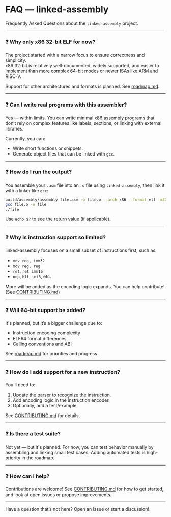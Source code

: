 # FAQ — linked-assembly

Frequently Asked Questions about the `linked-assembly` project.

---

### ❓ Why only x86 32-bit ELF for now?

The project started with a narrow focus to ensure correctness and simplicity.  
x86 32-bit is relatively well-documented, widely supported, and easier to implement than more complex 64-bit modes or newer ISAs like ARM and RISC-V.

Support for other architectures and formats is planned. See [roadmap.md](./roadmap.md).

---

### ❓ Can I write real programs with this assembler?

Yes — within limits. You can write minimal x86 assembly programs that don’t rely on complex features like labels, sections, or linking with external libraries.

Currently, you can:
- Write short functions or snippets.
- Generate object files that can be linked with `gcc`.

---

### ❓ How do I run the output?

You assemble your `.asm` file into an `.o` file using `linked-assembly`, then link it with a linker like `gcc`:

```bash
build/assembly/assembly file.asm -o file.o --arch x86 --format elf -m32
gcc file.o -o file
./file
```

Use `echo $?` to see the return value (if applicable).

---

### ❓ Why is instruction support so limited?

linked-assembly focuses on a small subset of instructions first, such as:

* `mov reg, imm32`
* `mov reg, reg`
* `ret`, `ret imm16`
* `nop`, `hlt`, `int3`, etc.

More will be added as the encoding logic expands. You can help contribute! (See [CONTRIBUTING.md](../CONTRIBUTING.md))

---

### ❓ Will 64-bit support be added?

It's planned, but it’s a bigger challenge due to:

* Instruction encoding complexity
* ELF64 format differences
* Calling conventions and ABI

See [roadmap.md](./roadmap.md) for priorities and progress.

---

### ❓ How do I add support for a new instruction?

You’ll need to:

1. Update the parser to recognize the instruction.
2. Add encoding logic in the instruction encoder.
3. Optionally, add a test/example.

See [CONTRIBUTING.md](../CONTRIBUTING.md) for details.

---

### ❓ Is there a test suite?

Not yet — but it's planned. For now, you can test behavior manually by assembling and linking small test cases.
Adding automated tests is high-priority in the roadmap.

---

### ❓ How can I help?

Contributions are welcome!
See [CONTRIBUTING.md](../CONTRIBUTING.md) for how to get started, and look at open issues or propose improvements.

---

Have a question that’s not here?
Open an issue or start a discussion!